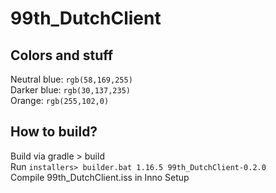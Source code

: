 # 99th_DutchClient

## Colors and stuff
Neutral blue: `rgb(58,169,255)`  
Darker blue: `rgb(30,137,235)`  
Orange: `rgb(255,102,0)`  

## How to build?
Build via gradle > build  
Run `installers> builder.bat 1.16.5 99th_DutchClient-0.2.0`  
Compile 99th_DutchClient.iss in Inno Setup  

